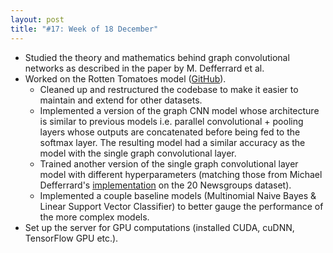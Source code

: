 ```yaml
---
layout: post
title: "#17: Week of 18 December"
---
```


- Studied the theory and mathematics behind graph convolutional networks as described in the paper by M. Defferrard et al.
- Worked on the Rotten Tomatoes model ([GitHub](github.com/SuyashLakhotia/RottenTomatoesCNN)).
  - Cleaned up and restructured the codebase to make it easier to maintain and extend for other datasets.
  - Implemented a version of the graph CNN model whose architecture is similar to previous models i.e. parallel convolutional + pooling layers whose outputs are concatenated before being fed to the softmax layer. The resulting model had a similar accuracy as the model with the single graph convolutional layer.
  - Trained another version of the single graph convolutional layer model with different hyperparameters (matching those from Michael Defferrard's [implementation](https://github.com/mdeff/cnn_graph/blob/master/nips2016/20news.ipynb) on the 20 Newsgroups dataset).
  - Implemented a couple baseline models (Multinomial Naive Bayes & Linear Support Vector Classifier) to better gauge the performance of the more complex models.
- Set up the server for GPU computations (installed CUDA, cuDNN, TensorFlow GPU etc.).
